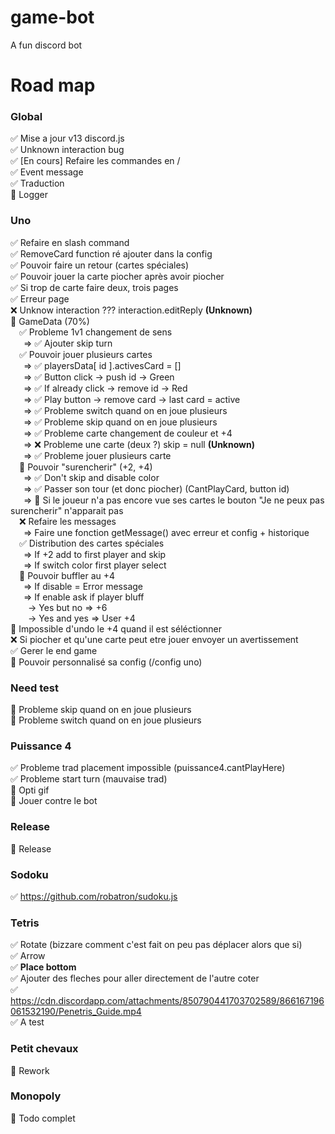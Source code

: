 # game-bot
A fun discord bot

# Road map

### Global
✅ Mise a jour v13 discord.js <br/>
✅ Unknown interaction bug <br/>
✅ [En cours] Refaire les commandes en / <br/>
✅ Event message <br/>
✅ Traduction <br/>
🚧 Logger <br/>

### Uno
✅ Refaire en slash command <br/>
✅ RemoveCard function ré ajouter dans la config <br/>
✅ Pouvoir faire un retour (cartes spéciales) <br/>
✅ Pouvoir jouer la carte piocher après avoir piocher <br/>
✅ Si trop de carte faire deux, trois pages <br/>
✅ Erreur page <br/>
❌ Unknow interaction ??? interaction.editReply **(Unknown)** <br/>
🚧 GameData (70%) <br/>
&emsp;✅ Probleme 1v1 changement de sens  <br/>
&emsp;&ensp;=> ✅ Ajouter skip turn  <br/>
&emsp;✅ Pouvoir jouer plusieurs cartes <br/>
&emsp;&ensp;=> ✅ playersData[ id ].activesCard = [] <br/>
&emsp;&ensp;=> ✅ Button click -> push id -> Green <br/>
&emsp;&ensp;=> ✅ If already click -> remove id -> Red <br/>
&emsp;&ensp;=> ✅ Play button -> remove card -> last card = active <br/>
&emsp;&ensp;=> ✅ Probleme switch quand on en joue plusieurs  <br/>
&emsp;&ensp;=> ✅ Probleme skip quand on en joue plusieurs  <br/>
&emsp;&ensp;=> ✅ Probleme carte changement de couleur et +4 <br/>
&emsp;&ensp;=> ❌ Probleme une carte (deux ?) skip = null **(Unknown)** <br/>
&emsp;&ensp;=> ✅ Probleme jouer plusieurs carte <br/>
&emsp;🚧 Pouvoir "surencherir" (+2, +4) <br/>
&emsp;&ensp;=> ✅ Don't skip and disable color <br/>
&emsp;&ensp;=> ✅ Passer son tour (et donc piocher) (CantPlayCard, button id) <br/>
&emsp;&ensp;=> 🚧 Si le joueur n'a pas encore vue ses cartes le bouton "Je ne peux pas surencherir" n'apparait pas <br/>
&emsp;❌ Refaire les messages <br/>
&emsp;&ensp;=> Faire une fonction getMessage() avec erreur et config + historique <br/>
&emsp;✅ Distribution des cartes spéciales <br/>
&emsp;&ensp;=> If +2 add to first player and skip <br/>
&emsp;&ensp;=> If switch color first player select <br/>
&emsp;🚧 Pouvoir buffler au +4 <br/>
&emsp;&ensp;=> If disable = Error message <br/>
&emsp;&ensp;=> If enable ask if player bluff <br/>
&emsp;&ensp;&ensp;-> Yes but no => +6 <br/>
&emsp;&ensp;&ensp;-> Yes and yes => User +4 <br/>
🚧 Impossible d'undo le +4 quand il est séléctionner <br/>
❌ Si piocher et qu'une carte peut etre jouer envoyer un avertissement <br/>
✅ Gerer le end game <br/>
🚧 Pouvoir personnalisé sa config (/config uno) <br/>

### Need test
🚧 Probleme skip quand on en joue plusieurs <br/>
🚧 Probleme switch quand on en joue plusieurs <br/>

### Puissance 4 
✅ Probleme trad placement impossible (puissance4.cantPlayHere) <br/>
✅ Probleme start turn (mauvaise trad) <br/>
🚧 Opti gif <br/>
🚧 Jouer contre le bot <br/>

### Release
🚧 Release <br/>

### Sodoku
✅ https://github.com/robatron/sudoku.js <br/>
### Tetris
✅ Rotate (bizzare comment c'est fait on peu pas déplacer alors que si) <br/>
✅ Arrow <br/>
✅ **Place bottom** <br/>
✅ Ajouter des fleches pour aller directement de l'autre coter <br/>
✅ https://cdn.discordapp.com/attachments/850790441703702589/866167196061532190/Penetris_Guide.mp4 <br/>
✅ A test  <br/>

### Petit chevaux
🚧 Rework <br/>

### Monopoly
🚧 Todo complet <br/>
